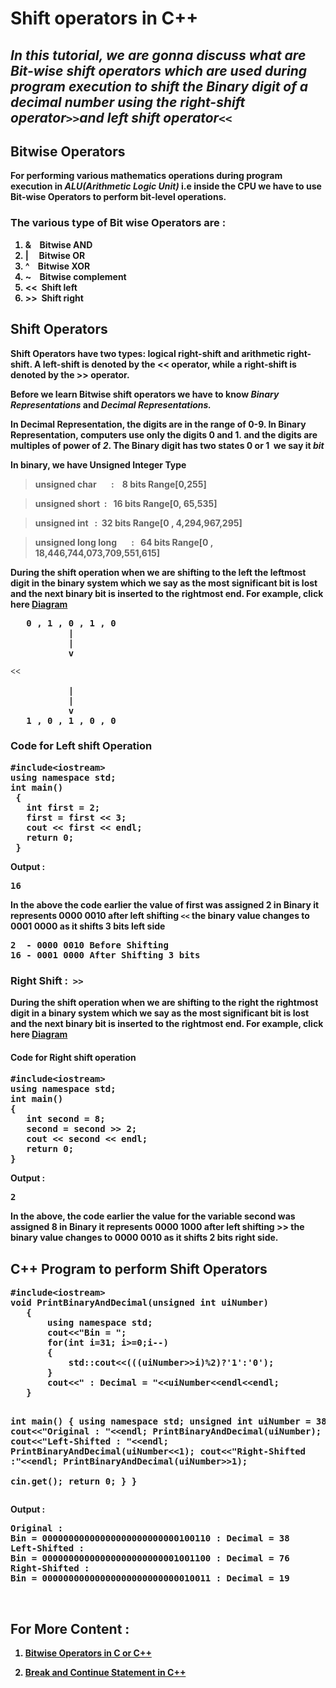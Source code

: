 # Shift operators in C++
## *In this tutorial, we are gonna discuss what are Bit-wise shift operators which are used during program execution to shift the Binary digit of a decimal number using the right-shift operator<code>&gt;&gt;</code>and left shift operator<strong><code>&lt;&lt;*</code>


<h2>Bitwise Operators</h2>
<p style="text-align: left;"><span data-preserver-spaces="true">For performing various mathematics operations during program execution in </span><em><span data-preserver-spaces="true">ALU(Arithmetic Logic Unit)</span></em><span data-preserver-spaces="true"> i.e inside the CPU we have to use Bit-wise Operators to perform bit-level operations.</span></p>

### The various type of Bit wise Operators are :

1. &amp;    Bitwise AND
2. |     Bitwise OR
3. ^    Bitwise XOR
4. ~    Bitwise complement
5.  &lt;&lt;  Shift left
6.  &gt;&gt;  Shift right
<h2 style="text-align: left;">Shift Operators</h2>
<span data-preserver-spaces="true">Shift Operators have two types: logical right-shift and arithmetic right-shift. A left-shift is denoted by the </span><strong><span data-preserver-spaces="true">&lt;&lt;</span></strong><span data-preserver-spaces="true"> operator, while a right-shift is denoted by the </span><strong><span data-preserver-spaces="true">&gt;&gt;</span></strong><span data-preserver-spaces="true"> operator.</span>

<span data-preserver-spaces="true">Before we learn Bitwise shift operators we have to know </span><em><span data-preserver-spaces="true">Binary Representations</span></em><span data-preserver-spaces="true"> and </span><em><span data-preserver-spaces="true">Decimal Representations.</span></em>

<span data-preserver-spaces="true">In Decimal Representation, the digits are in the range of 0-9. In Binary Representation, computers use only the digits </span><strong><span data-preserver-spaces="true">0</span></strong><span data-preserver-spaces="true"> and </span><strong><span data-preserver-spaces="true">1. </span></strong><span data-preserver-spaces="true">and the digits are multiples of power of </span><strong><em><span data-preserver-spaces="true">2</span></em></strong><span data-preserver-spaces="true">. The Binary digit has two states </span><strong><span data-preserver-spaces="true">0</span></strong><span data-preserver-spaces="true"> or </span><strong><span data-preserver-spaces="true">1 </span></strong><span data-preserver-spaces="true"> we say it </span><strong><em><span data-preserver-spaces="true">bit</span></em></strong>

<span data-preserver-spaces="true">In binary, we have Unsigned Integer Type</span>
> unsigned char       :    8 bits
Range[0,255]

> unsigned short  :   16 bits
 Range[0, 65,535]

> unsigned int   :  32 bits
 Range[0 , 4,294,967,295]
 
> unsigned long long       :   64 bits
 Range[0 , 18,446,744,073,709,551,615]
 
During the shift operation when we are shifting to the left the leftmost digit in the binary system which we say as the most significant bit is lost and the next binary bit is inserted to the rightmost end. For example, click here <a href="https://photos.app.goo.gl/ohfjyjqm4PGbCnDS7" target="_blank" rel="noopener noreferrer">Diagram</a>
<pre>   0 , 1 , 0 , 1 , 0 
           |
           |
           v</pre>
<strong style="font-family: Georgia, 'times new roman', 'bitstream charter', Times, serif;"> &lt;&lt;
</strong>
<pre>           |
           |
           v
   1 , 0 , 1 , 0 , 0</pre>
   
### Code for Left shift Operation
<pre class="EnlighterJSRAW" data-enlighter-language="cpp">#include&lt;iostream&gt;
using namespace std;
int main()
 {
   int first = 2;
   first = first &lt;&lt; 3;
   cout &lt;&lt; first &lt;&lt; endl;
   return 0;
 }</pre>
Output :
<pre>16</pre>
In the above the code earlier the value of first was assigned 2 in Binary it represents <span class="com">0000 0010 after left shifting <strong><code>&lt;&lt;</code></strong> the binary value changes to 0001 0000 as it shifts 3 bits left side </span>
<pre>2  - 0000 0010 Before Shifting 
16 - 0001 0000 After Shifting 3 bits</pre>
<h3>Right Shift :  <em><strong><code>&gt;&gt;</code></strong></em></h3>
During the shift operation when we are shifting to the right the rightmost digit in a binary system which we say as the most significant bit is lost and the next binary bit is inserted to the rightmost end. For example, click here <a href="https://photos.app.goo.gl/RscXveXw95TYDeR99" target="_blank" rel="noopener noreferrer">Diagram</a>
<h4>Code for Right shift operation</h4>
<pre class="EnlighterJSRAW" data-enlighter-language="cpp">#include&lt;iostream&gt;
using namespace std;
int main() 
{
   int second = 8;
   second = second &gt;&gt; 2;
   cout &lt;&lt; second &lt;&lt; endl;
   return 0;
}</pre>
Output :
<pre>2</pre>
<span data-preserver-spaces="true">In the above, the code earlier the value for the variable second was assigned 8 in Binary it represents 0000 1000 after left shifting </span><strong><span data-preserver-spaces="true">&gt;&gt;</span></strong><span data-preserver-spaces="true"> the binary value changes to 0000 0010 as it shifts 2 bits right side.</span>
<h2>C++ Program to perform Shift Operators</h2>
<pre class="EnlighterJSRAW" data-enlighter-language="cpp">#include&lt;iostream&gt;
void PrintBinaryAndDecimal(unsigned int uiNumber)
   {
       using namespace std;
       cout&lt;&lt;"Bin = ";
       for(int i=31; i&gt;=0;i--)
       {
           std::cout&lt;&lt;(((uiNumber&gt;&gt;i)%2)?'1':'0');
       }
       cout&lt;&lt;" : Decimal = "&lt;&lt;uiNumber&lt;&lt;endl&lt;&lt;endl;
   } 

int main()
{
    using namespace std;
    unsigned int uiNumber = 38;
    cout<<"Original : "<<endl; 
    PrintBinaryAndDecimal(uiNumber); 
    cout<<"Left-Shifted : "<<endl; 
    PrintBinaryAndDecimal(uiNumber<<1);
    cout<<"Right-Shifted :"<<endl; 
    PrintBinaryAndDecimal(uiNumber>>1);    
    cin.get(); 
    return 0; }
}</pre>
Output :
<pre>Original : 
Bin = 00000000000000000000000000100110 : Decimal = 38
Left-Shifted : 
Bin = 00000000000000000000000001001100 : Decimal = 76
Right-Shifted :
Bin = 00000000000000000000000000010011 : Decimal = 19</pre>
&nbsp;

<!--more-->
## For More Content : 
1. <p class="media-heading post-title"><a href="https://www.codespeedy.com/bitwise-operators-in-c-or-cpp/">Bitwise Operators in C or C++</a>

2. <a href="https://www.codespeedy.com/break-and-continue-in-cpp/">Break and Continue Statement in C++</a></p>

